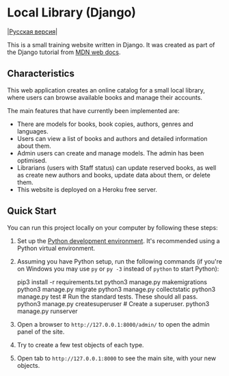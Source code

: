 # Local Library (Django)

|[Русская версия](https://github.com/KonstErz/test_website_django_-locallibrary-/blob/master/README.ru.md)|

This is a small training website written in Django.
It was created as part of the Django tutorial from [MDN web docs](https://developer.mozilla.org/en-US/docs/Learn/Server-side/Django).


## Characteristics

This web application creates an online catalog for a small local library, where users can browse available books and manage their accounts.

The main features that have currently been implemented are:

+ There are models for books, book copies, authors, genres and languages.
+ Users can view a list of books and authors and detailed information about them.
+ Admin users can create and manage models. The admin has been optimised.
+ Librarians (users with Staff status) can update reserved books, as well as create new authors and books, update data about them, or delete them.
+ This website is deployed on a Heroku free server.

## Quick Start

You can run this project locally on your computer by following these steps:

1. Set up the [Python development environment](https://developer.mozilla.org/en-US/docs/Learn/Server-side/Django/development_environment). It's recommended using a Python virtual environment.
2. Assuming you have Python setup, run the following commands (if you're on Windows you may use `py` or `py -3` instead of `python` to start Python):
    
    pip3 install -r requirements.txt
    python3 manage.py makemigrations
    python3 manage.py migrate
    python3 manage.py collectstatic
    python3 manage.py test      # Run the standard tests. These should all pass.
    python3 manage.py createsuperuser       # Create a superuser.
    python3 manage.py runserver
    
3. Open a browser to `http://127.0.0.1:8000/admin/` to open the admin panel of the site.
4. Try to create a few test objects of each type.
5. Open tab to `http://127.0.0.1:8000` to see the main site, with your new objects.
